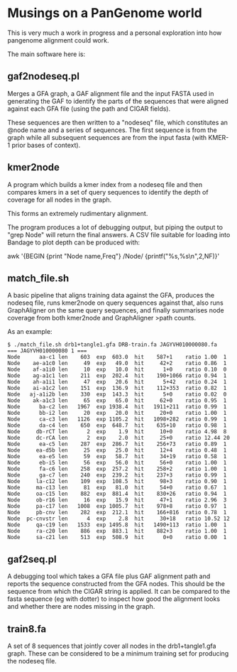 Musings on a PanGenome world
============================

This is very much a work in progress and a personal exploration into
how pangenome alignment could work.

The main software here is:

gaf2nodeseq.pl
--------------

Merges a GFA graph, a GAF alignment file and the input FASTA used in
generating the GAF to identify the parts of the sequences that were
aligned against each GFA file (using the path and CIGAR fields).

These sequences are then written to a "nodeseq" file, which
constitutes an @node name and a series of sequences.  The first
sequence is from the graph while all subsequent sequences are from the
input fasta (with KMER-1 prior bases of context).


kmer2node
---------

A program which builds a kmer index from a nodeseq file and then
compares kmers in a set of query sequences to identify the depth of
coverage for all nodes in the graph.

This forms an extremely rudimentary alignment.

The program produces a lot of debugging output, but piping the output
to "grep Node" will return the final answers.  A CSV file suitable for
loading into Bandage to plot depth can be produced with:

awk '{BEGIN {print "Node name,Freq"} /Node/ {printf("%s,%s\n",$2,$NF)}'

match_file.sh
-------------

A basic pipeline that aligns training data against the GFA, produces
the nodeseq file, runs kmer2node on query sequences against that, also
runs GraphAligner on the same query sequences, and finally summarises
node coverage from both kmer2node and GraphAligner >path counts.

As an example:

```
$ ./match_file.sh drb1+tangle1.gfa DRB-train.fa JAGYVH010000080.fa
=== JAGYVH010000080 1 ===
Node      aa-c1	len    603	exp  603.0	hit    587+1	ratio 1.00	1
Node    ae-a1c0	len     49	exp   49.0	hit     42+2	ratio 0.86	1
Node    af-a1i0	len     10	exp   10.0	hit      1+0	ratio 0.10	0
Node    ag-a1c1	len    211	exp  202.4	hit    190+1066	ratio 0.94	1
Node    ah-a1i1	len     47	exp   20.6	hit      5+42	ratio 0.24	1
Node    ai-a1c2	len    151	exp  136.9	hit    112+353	ratio 0.82	1
Node   aj-a1i2b	len    330	exp  143.3	hit      5+0	ratio 0.02	0
Node    ak-a1c3	len     65	exp   65.0	hit     62+0	ratio 0.95	1
Node      ba-c2	len   1967	exp 1938.4	hit   1911+211	ratio 0.99	1
Node      bb-i2	len     20	exp   20.0	hit     20+0	ratio 1.00	1
Node      ca-c3	len   1126	exp 1105.2	hit   1098+282	ratio 0.99	1
Node      da-c4	len    650	exp  648.7	hit    635+10	ratio 0.98	1
Node     db-rCT	len      2	exp    1.9	hit     10+0	ratio 4.98	8
Node     dc-rCA	len      2	exp    2.0	hit     25+0	ratio 12.44	20
Node      ea-c5	len    287	exp  286.7	hit    256+73	ratio 0.89	1
Node     ea-d5b	len     25	exp   25.0	hit     12+4	ratio 0.48	1
Node      ea-e5	len     59	exp   58.7	hit     34+19	ratio 0.58	1
Node      eb-i5	len     56	exp   56.0	hit     56+0	ratio 1.00	1
Node      fa-c6	len    258	exp  257.2	hit    258+2	ratio 1.00	1
Node      ga-c7	len    240	exp  239.2	hit    237+3	ratio 0.99	1
Node     la-c12	len    109	exp  108.5	hit     98+3	ratio 0.90	1
Node     ma-c13	len     81	exp   81.0	hit     54+0	ratio 0.67	1
Node     oa-c15	len    882	exp  881.4	hit    830+26	ratio 0.94	1
Node     ob-r16	len     16	exp   15.9	hit     47+1	ratio 2.96	3
Node     pa-c17	len   1008	exp 1005.7	hit    978+8	ratio 0.97	1
Node     pb-cnv	len    282	exp  212.1	hit    166+816	ratio 0.78	1
Node  pc-cnvstr	len      4	exp    2.8	hit     30+18	ratio 10.52	12
Node     qa-c19	len   1533	exp 1495.8	hit   1490+113	ratio 1.00	1
Node     ra-c20	len    886	exp  883.1	hit    882+3	ratio 1.00	1
Node     sa-c21	len    513	exp  508.9	hit      0+0	ratio 0.00	1
```

gaf2seq.pl
----------

A debugging tool which takes a GFA file plus GAF alignment path and
reports the sequence constructed from the GFA nodes.  This should be
the sequence from which the CIGAR string is applied.  It can be
compared to the fasta sequence (eg with dotter) to inspect how good
the alignment looks and whether there are nodes missing in the graph.


train8.fa
---------

A set of 8 sequences that jointly cover all nodes in the
drb1+tangle1.gfa graph.  These can be considered to be a minimum
training set for producing the nodeseq file.
